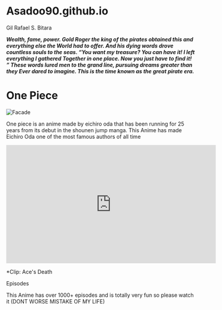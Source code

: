 # Asadoo90.github.io
Gil Rafael S. Bitara



***Wealth, fame, power.
Gold Roger the king of the pirates obtained this and everything else the
World had to offer. And his dying words drove countless souls to the seas.
“You want my treasure? You can have it! I left everything I gathered
Together in one place. Now you just have to find it! ”
These words lured men to the grand line, pursuing dreams greater than they
Ever dared to imagine. This is the time known as the great pirate era.***

# One Piece
![Facade](https://i.redd.it/2iwo03c9c00c1.jpg)

One piece is an anime made by eichiro oda that has been running for 25 years from its debut in the shounen jump manga. This Anime has made Eichiro Oda one of the most famous authors of all time
<iframe width="560" height="315" src="https://www.youtube.com/watch?v=gWo12TtN9Kk" title="YouTube video player" frameborder="0" allow="accelerometer; autoplay; clipboardwrite; encrypted-media; gyroscope; picture-in-picture; web-share" allowfullscreen></iframe>


*Clip: Ace's Death

Episodes

This Anime has over 1000+ episodes and is totally very fun so please watch it (DONT WORSE MISTAKE OF MY LIFE)

